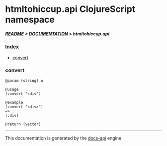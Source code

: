 
# htmltohiccup.api ClojureScript namespace

##### [README](../../../README.md) > [DOCUMENTATION](../../COVER.md) > htmltohiccup.api

### Index

- [convert](#convert)

### convert

```
@param (string) n
```

```
@usage
(convert "<div")
```

```
@example
(convert "<div>")
=>
[:div]
```

```
@return (vector)
```

---

This documentation is generated by the [docs-api](https://github.com/bithandshake/docs-api) engine

